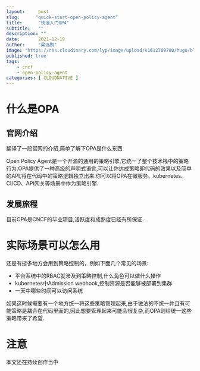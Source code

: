 ```yaml
---
layout:     post 
slug:      "quick-start-open-policy-agent"
title:      "快速入门OPA"
subtitle:   ""
description: ""
date:       2021-12-19
author:     "梁远鹏"
image: "https://res.cloudinary.com/lyp/image/upload/v1612709780/hugo/blog.github.io/pexels-matt-hardy-2568001.jpg"
published: true
tags:
    - cncf
    - open-policy-agent
categories: [ CLOUDNATIVE ]
---    
```


# 什么是OPA  

## 官网介绍
翻译了一段官网的介绍,简单了解下OPA是什么东西.  

Open Policy Agent是一个开源的通用的策略引擎,它统一了整个技术栈中的策略行为.OPA提供了一种高级的声明式语言,可以让你达成策略即代码的效果以及简单的API,将在代码中的策略逻辑独立出来.你可以将OPA在微服务、kubernetes、CI/CD、API网关等场景中作为策略引擎.  

## 发展旅程  

目前OPA是CNCF的毕业项目,活跃度和成熟度已经有所保证.

# 实际场景可以怎么用  

还是有挺多地方会用到策略控制的，例如下面几个常见的场景:  

- 平台系统中的RBAC就涉及到策略控制,什么角色可以做什么操作  
- kubernetes中Admission webhook,控制资源是否能够被部署到集群  
- 一天中哪些时间可以访问系统  

如果这时候需要有一个地方统一将这些策略管理起来,由于做法的不统一并且有可能策略是耦合在代码里面的,因此想要管理起来可能会很复杂,而OPA则给统一这些策略带来了希望.


# 注意  
本文还在持续创作当中
